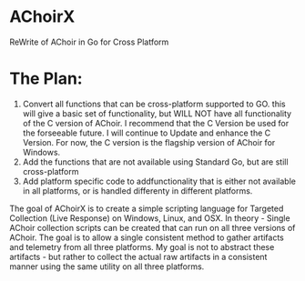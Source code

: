 # AChoirX
 ReWrite of AChoir in Go for Cross Platform

# The Plan:
1. Convert all functions that can be cross-platform supported to GO.  this will give a basic set of functionality, but WILL NOT have all functionality of the C version of AChoir.  I recommend that the C Version be used for the forseeable future.  I will continue to Update and enhance the C Version.  For now, the C version is the flagship version of AChoir for Windows.
2. Add the functions that are not available using Standard Go, but are still cross-platform
3. Add platform specific code to addfunctionality that is either not available in all platforms, or is handled differenty in different platforms.

The goal of AChoirX is to create a simple scripting language for Targeted Collection (Live Response) on Windows, Linux, and OSX.  In theory - Single AChoir collection scripts can be created that can run on all three versions of AChoir. The goal is to allow a single consistent method to gather artifacts and telemetry from all three platforms.  My goal is not to abstract these artifacts - but rather to collect the actual raw artifacts in a consistent manner using the same utility on all three platforms.
